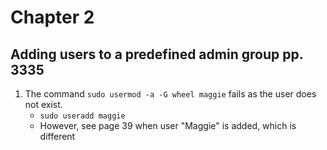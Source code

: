 # Chapter 2

## Adding users to a predefined admin group pp. 3335
1. The command `sudo usermod -a -G wheel maggie` fails as the user does not exist.
    - `sudo useradd maggie`
    - However, see page 39 when user "Maggie" is added, which is different
